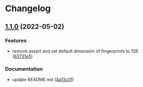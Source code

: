 # Changelog

## [1.1.0](https://github.com/skiloop/simhash/compare/v1.0.7...v1.1.0) (2022-05-02)


### Features

* remove assert and set default dimension of fingerprints to 128 ([63731e5](https://github.com/skiloop/simhash/commit/63731e53a14c1254fc0e30c30aebb0062e58c7fd))


### Documentation

* update README.md ([4a13c01](https://github.com/skiloop/simhash/commit/4a13c01c53105bbea4e0724acd764eebc25b22f7))
